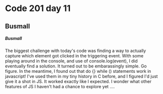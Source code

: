 # Code 201 day 11
## Busmall

##### Busmall
The biggest challenge with today's code was finding a way to actually capture which element got clicked in the triggering event. With some playing around in the console, and use of console.log(event), I did eventually find a solution. It turned out to be embarassingly simple. Go figure. In the meantime, I found out that do {} while () statements work in javascript! I've used them in my tiny history in C before, and I figured I'd just give it a shot in JS. It worked exactly like I expected. I wonder what other features of JS I haven't had a chance to explore yet ....
